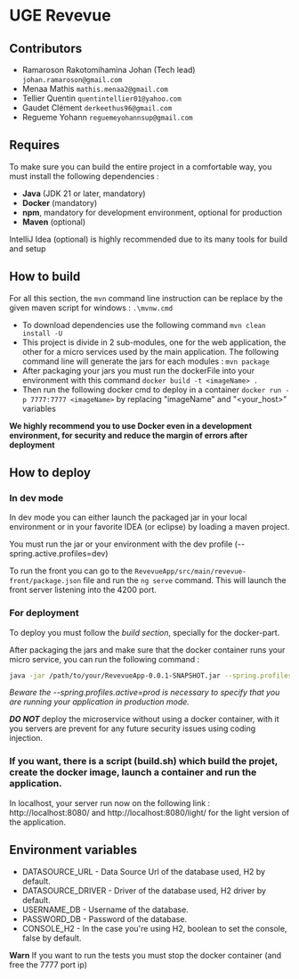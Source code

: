 # UGE Revevue

## Contributors 

- Ramaroson Rakotomihamina Johan (Tech lead) ```johan.ramaroson@gmail.com```
- Menaa Mathis ```mathis.menaa2@gmail.com```
- Tellier Quentin ```quentintellier01@yahoo.com```
- Gaudet Clément  ```derkeethus96@gmail.com```
- Regueme Yohann ```reguemeyohannsup@gmail.com```

## Requires

To make sure you can build the entire project in a comfortable way, you must install the following dependencies :

- **Java** (JDK 21 or later, mandatory)
- **Docker** (mandatory)
- **npm**, mandatory for development environment, optional for production
- **Maven** (optional)

IntelliJ Idea (optional) is highly recommended due to its many tools for build and setup

## How to build

For all this section, the ```mvn``` command line instruction can be replace by the given maven script for windows : 
```.\mvnw.cmd```

- To download dependencies use the following command ```mvn clean install -U```
- This project is divide in 2 sub-modules, one for the web application, the other for a micro services used by the main application. The following command line will generate the jars for each modules : ```mvn package```
- After packaging your jars you must run the dockerFile into your environment with this command ```docker build -t <imageName> .```
- Then run the following docker cmd to deploy in a container ```docker run -p 7777:7777 <imageName>``` by replacing "imageName" and "<your_host>" variables

**We highly recommend you to use Docker even in a development environment, for security and reduce the margin of errors after deployment**

## How to deploy

### In dev mode

In dev mode you can either launch the packaged jar in your local environment or in your favorite IDEA (or eclipse) by loading a maven project.

You must run the jar or your environment with the dev profile (--spring.active.profiles=dev)

To run the front you can go to the ```RevevueApp/src/main/revevue-front/package.json``` file and run the ```ng serve``` command. This will launch the front server listening into the 4200 port.



### For deployment

To deploy you must follow the *build section*, specially for the docker-part.

After packaging the jars and make sure that the docker container runs your micro service, you can run the following command : 
```sh
java -jar /path/to/your/RevevueApp-0.0.1-SNAPSHOT.jar --spring.profiles.active=prod
```

*Beware the --spring.profiles.active=prod is necessary to specify that you are running your application in production mode.*

***DO NOT*** deploy the microservice without using a docker container, with it you servers are prevent for any future security issues using coding injection.

### __If you want, there is a script (build.sh) which build the projet, create the docker image, launch a container and run the application.__

In localhost, your server run now on the following link : http://localhost:8080/ and http://localhost:8080/light/ for the light version of the application.

## Environment variables

- DATASOURCE_URL - Data Source Url of the database used, H2 by default.
- DATASOURCE_DRIVER - Driver of the database used, H2 driver by default.
- USERNAME_DB - Username of the database.
- PASSWORD_DB - Password of the database.
- CONSOLE_H2 - In the case you're using H2, boolean to set the console, false by default.

**Warn** If you want to run the tests you must stop the docker container (and free the 7777 port ip)